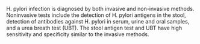 H. pylori infection is diagnosed by both invasive and non-invasive methods. Noninvasive tests include the detection of H. pylori antigens in the stool, detection of antibodies against H. pylori in serum, urine and oral samples, and a urea breath test (UBT). The stool antigen test and UBT have high sensitivity and specificity similar to the invasive methods.